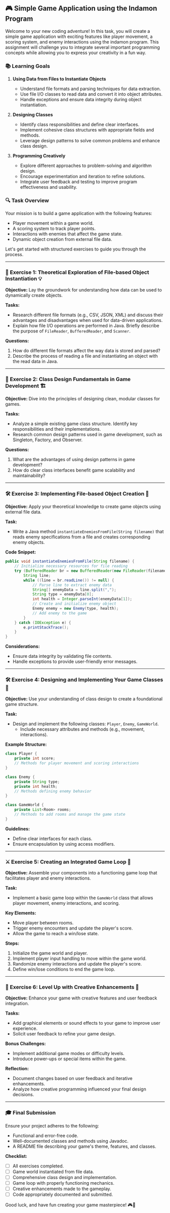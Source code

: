 ## 🎮 Simple Game Application using the Indamon Program

Welcome to your new coding adventure! In this task, you will create a simple game application with exciting features like player movement, a scoring system, and enemy interactions using the indamon program. This assignment will challenge you to integrate several important programming concepts while allowing you to express your creativity in a fun way.

### 📚 Learning Goals

1. **Using Data from Files to Instantiate Objects**
   - Understand file formats and parsing techniques for data extraction.
   - Use file I/O classes to read data and convert it into object attributes.
   - Handle exceptions and ensure data integrity during object instantiation.

2. **Designing Classes**
   - Identify class responsibilities and define clear interfaces.
   - Implement cohesive class structures with appropriate fields and methods.
   - Leverage design patterns to solve common problems and enhance class design.

3. **Programming Creatively**
   - Explore different approaches to problem-solving and algorithm design.
   - Encourage experimentation and iteration to refine solutions.
   - Integrate user feedback and testing to improve program effectiveness and usability.

### 🔍 Task Overview

Your mission is to build a game application with the following features:
- Player movement within a game world.
- A scoring system to track player points.
- Interactions with enemies that affect the game state.
- Dynamic object creation from external file data.

Let's get started with structured exercises to guide you through the process.

---

### 🔎 Exercise 1: Theoretical Exploration of File-based Object Instantiation 💡

**Objective:** Lay the groundwork for understanding how data can be used to dynamically create objects.

**Tasks:**
- Research different file formats (e.g., CSV, JSON, XML) and discuss their advantages and disadvantages when used for data-driven applications.
- Explain how file I/O operations are performed in Java. Briefly describe the purpose of `FileReader`, `BufferedReader`, and `Scanner`.

**Questions:**
1. How do different file formats affect the way data is stored and parsed?
2. Describe the process of reading a file and instantiating an object with the read data in Java.

---

### 🔎 Exercise 2: Class Design Fundamentals in Game Development 🏗️

**Objective:** Dive into the principles of designing clean, modular classes for games.

**Tasks:**
- Analyze a simple existing game class structure. Identify key responsibilities and their implementations.
- Research common design patterns used in game development, such as Singleton, Factory, and Observer.

**Questions:**
1. What are the advantages of using design patterns in game development?
2. How do clear class interfaces benefit game scalability and maintainability?

---

### 🛠️ Exercise 3: Implementing File-based Object Creation 🔨

**Objective:** Apply your theoretical knowledge to create game objects using external file data.

**Task:**
- Write a Java method `instantiateEnemiesFromFile(String filename)` that reads enemy specifications from a file and creates corresponding enemy objects.

**Code Snippet:**
```java
public void instantiateEnemiesFromFile(String filename) {
    // Initialize necessary resources for file reading
    try (BufferedReader br = new BufferedReader(new FileReader(filename))) {
        String line;
        while ((line = br.readLine()) != null) {
            // Parse line to extract enemy data
            String[] enemyData = line.split(",");
            String type = enemyData[0];
            int health = Integer.parseInt(enemyData[1]);
            // Create and initialize enemy object
            Enemy enemy = new Enemy(type, health);
            // Add enemy to the game
        }
    } catch (IOException e) {
        e.printStackTrace();
    }
}
```

**Considerations:**
- Ensure data integrity by validating file contents.
- Handle exceptions to provide user-friendly error messages.

---

### 🛠️ Exercise 4: Designing and Implementing Your Game Classes 🎨

**Objective:** Use your understanding of class design to create a foundational game structure.

**Task:**
- Design and implement the following classes: `Player`, `Enemy`, `GameWorld`.
  - Include necessary attributes and methods (e.g., movement, interactions).

**Example Structure:**
```java
class Player {
    private int score;
    // Methods for player movement and scoring interactions
}

class Enemy {
    private String type;
    private int health;
    // Methods defining enemy behavior
}

class GameWorld {
    private List<Room> rooms;
    // Methods to add rooms and manage the game state
}
```

**Guidelines:**
- Define clear interfaces for each class.
- Ensure encapsulation by using access modifiers.

---

### ⚔️ Exercise 5: Creating an Integrated Game Loop 🌟

**Objective:** Assemble your components into a functioning game loop that facilitates player and enemy interactions.

**Task:**
- Implement a basic game loop within the `GameWorld` class that allows player movement, enemy interactions, and scoring.

**Key Elements:**
- Move player between rooms.
- Trigger enemy encounters and update the player's score.
- Allow the game to reach a win/lose state.

**Steps:**
1. Initialize the game world and player.
2. Implement player input handling to move within the game world.
3. Randomize enemy interactions and update the player's score.
4. Define win/lose conditions to end the game loop.

---

### 🚀 Exercise 6: Level Up with Creative Enhancements 🎉

**Objective:** Enhance your game with creative features and user feedback integration.

**Tasks:**
- Add graphical elements or sound effects to your game to improve user experience.
- Solicit user feedback to refine your game design.

**Bonus Challenges:**
- Implement additional game modes or difficulty levels.
- Introduce power-ups or special items within the game.

**Reflection:**
- Document changes based on user feedback and iterative enhancements.
- Analyze how creative programming influenced your final design decisions.

---

### 🎓 Final Submission

Ensure your project adheres to the following:
- Functional and error-free code.
- Well-documented classes and methods using Javadoc.
- A README file describing your game's theme, features, and classes.

**Checklist:**
- [ ] All exercises completed.
- [ ] Game world instantiated from file data.
- [ ] Comprehensive class design and implementation.
- [ ] Game loop with properly functioning mechanics.
- [ ] Creative enhancements made to the gameplay.
- [ ] Code appropriately documented and submitted.

Good luck, and have fun creating your game masterpiece! 🎮🔧